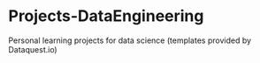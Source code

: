 # Projects-DataEngineering
Personal learning projects for data science (templates provided by Dataquest.io)
